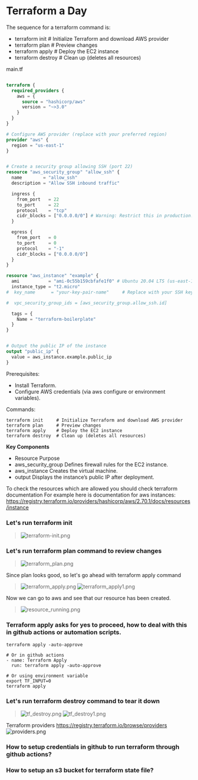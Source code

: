 # Terraform a Day 


The sequence for a terraform command is:
- terraform init     # Initialize Terraform and download AWS provider
- terraform plan     # Preview changes
- terraform apply    # Deploy the EC2 instance
- terraform destroy  # Clean up (deletes all resources)


main.tf

```terraform

terraform {
  required_providers {
    aws = {
      source = "hashicorp/aws"
      version = "~>3.0"
    }
  }
}

# Configure AWS provider (replace with your preferred region)
provider "aws" {
  region = "us-east-1"
}


# Create a security group allowing SSH (port 22)
resource "aws_security_group" "allow_ssh" {
  name        = "allow_ssh"
  description = "Allow SSH inbound traffic"

  ingress {
    from_port   = 22
    to_port     = 22
    protocol    = "tcp"
    cidr_blocks = ["0.0.0.0/0"] # Warning: Restrict this in production!
  }

  egress {
    from_port   = 0
    to_port     = 0
    protocol    = "-1"
    cidr_blocks = ["0.0.0.0/0"]
  }
}

resource "aws_instance" "example" {
  ami           = "ami-0c55b159cbfafe1f0" # Ubuntu 20.04 LTS (us-east-1)
  instance_type = "t2.micro"
#  key_name      = "your-key-pair-name"     # Replace with your SSH key pair

#  vpc_security_group_ids = [aws_security_group.allow_ssh.id]

  tags = {
    Name = "terraform-boilerplate"
  }
}


# Output the public IP of the instance
output "public_ip" {
  value = aws_instance.example.public_ip
}
```

Prerequisites:
- Install Terraform.
- Configure AWS credentials (via aws configure or environment variables).

Commands:
```shell
terraform init     # Initialize Terraform and download AWS provider
terraform plan     # Preview changes
terraform apply    # Deploy the EC2 instance
terraform destroy  # Clean up (deletes all resources)
```


**Key Components**
* Resource	Purpose
* aws_security_group	Defines firewall rules for the EC2 instance.
* aws_instance	Creates the virtual machine.
* output	Displays the instance’s public IP after deployment.


To check the resources which are allowed you should check terraform documentation
For example here is documentation for aws instances:
https://registry.terraform.io/providers/hashicorp/aws/2.70.1/docs/resources/instance

### Let's run terraform init
> ![terraform-init.png](images/terraform-init.png)


### Let's run terraform plan command to review changes
> ![terraform_plan.png](images/terraform_plan.png)


Since plan looks good, so let's go ahead with terraform apply command
> ![terraform_apply.png](images/terraform_apply.png)
> ![terraform_apply1.png](images/terraform_apply1.png)

Now we can go to aws and see that our resource has been created. 
> ![resource_running.png](images/resource_running.png)


### Terraform apply asks for yes to proceed, how to deal with this in github actions or automation scripts.
```shell
terraform apply -auto-approve

# Or in github actions
- name: Terraform Apply
  run: terraform apply -auto-approve
  
# Or using environment variable
export TF_INPUT=0
terraform apply
```

### Let's run terraform destroy command to tear it down

> ![tf_destroy.png](images/tf_destroy.png)
> ![tf_destroy1.png](images/tf_destroy1.png)


Terraform providers
https://registry.terraform.io/browse/providers
![providers.png](images/providers.png)



### How to setup credentials in github to run terraform through github actions?


### How to setup an s3 bucket for terraform state file?

